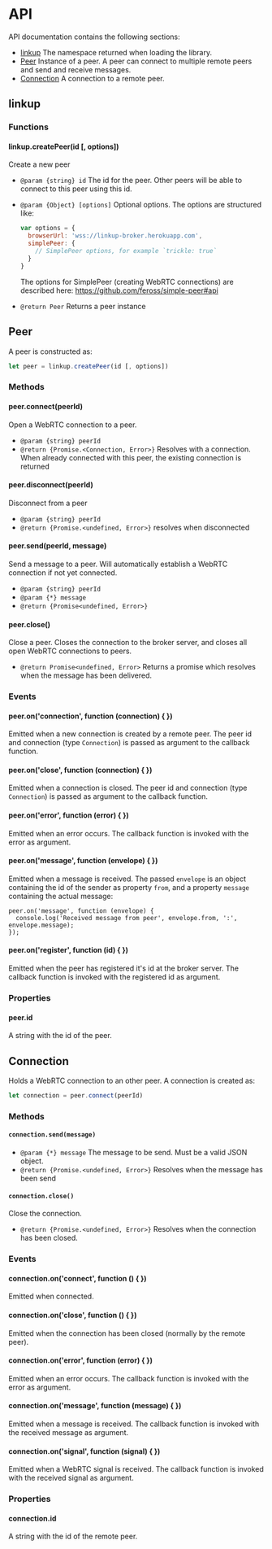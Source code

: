 # API

API documentation contains the following sections:

- [linkup](#linkup) The namespace returned when loading the library.
- [Peer](#peer) Instance of a peer. A peer can connect to multiple remote peers
  and send and receive messages.
- [Connection](#connection) A connection to a remote peer.


## linkup

### Functions

#### linkup.createPeer(id [, options])

Create a new peer

- `@param {string} id`  The id for the peer. Other peers will be able to connect
  to this peer using this id.
- `@param {Object} [options]` Optional options. The options are structured like:

  ```js
  var options = {
    browserUrl: 'wss://linkup-broker.herokuapp.com',
    simplePeer: {
      // SimplePeer options, for example `trickle: true`
    }
  }
  ```

  The options for SimplePeer (creating WebRTC connections) are described here:
  https://github.com/feross/simple-peer#api

- `@return Peer` Returns a peer instance



## Peer

A peer is constructed as:
 
```js
let peer = linkup.createPeer(id [, options])
```

### Methods

#### peer.connect(peerId)

Open a WebRTC connection to a peer.

- `@param {string} peerId`
- `@return {Promise.<Connection, Error>}` Resolves with a connection. When already connected with this peer, the existing connection is returned

#### peer.disconnect(peerId)

Disconnect from a peer

- `@param {string} peerId`
- `@return {Promise.<undefined, Error>}` resolves when disconnected

#### peer.send(peerId, message)

Send a message to a peer.
Will automatically establish a WebRTC connection if not yet connected.

- `@param {string} peerId`
- `@param {*} message`
- `@return {Promise<undefined, Error>}`

#### peer.close()

Close a peer. Closes the connection to the broker server, and closes all open
WebRTC connections to peers.

- `@return Promise<undefined, Error>` Returns a promise which resolves when the message has been
  delivered.

### Events

#### peer.on('connection', function (connection) { })

Emitted when a new connection is created by a remote peer. The peer id and
connection (type `Connection`) is passed as argument to the callback function.

#### peer.on('close', function (connection) { })

Emitted when a connection is closed. The peer id and connection
(type `Connection`) is passed as argument to the callback function.

#### peer.on('error', function (error) { })

Emitted when an error occurs. The callback function is invoked with the error as argument.

#### peer.on('message', function (envelope) { })

Emitted when a message is received. The passed `envelope` is an object containing the id of the sender as property `from`, and a property `message` containing the actual message:

```
peer.on('message', function (envelope) {
  console.log('Received message from peer', envelope.from, ':', envelope.message);
});
```

#### peer.on('register', function (id) { })

Emitted when the peer has registered it's id at the broker server. The callback function is invoked with the registered id as argument.

### Properties

#### peer.id

A string with the id of the peer.




## Connection

Holds a WebRTC connection to an other peer. A connection is created as:

```js
let connection = peer.connect(peerId)
```

### Methods

#### `connection.send(message)`

- `@param {*} message`  The message to be send. Must be a valid JSON object.
- `@return {Promise.<undefined, Error>}` Resolves when the message has been send

#### `connection.close()`

Close the connection.

- `@return {Promise.<undefined, Error>}` Resolves when the connection has been closed.

### Events

#### connection.on('connect', function () { })

Emitted when connected.

#### connection.on('close', function () { })

Emitted when the connection has been closed (normally by the remote peer).

#### connection.on('error', function (error) { })

Emitted when an error occurs. The callback function is invoked with the error as argument.

#### connection.on('message', function (message) { })

Emitted when a message is received. The callback function is invoked with the received message as argument.

#### connection.on('signal', function (signal) { })

Emitted when a WebRTC signal is received. The callback function is invoked with
the received signal as argument.

### Properties

#### connection.id

A string with the id of the remote peer.

